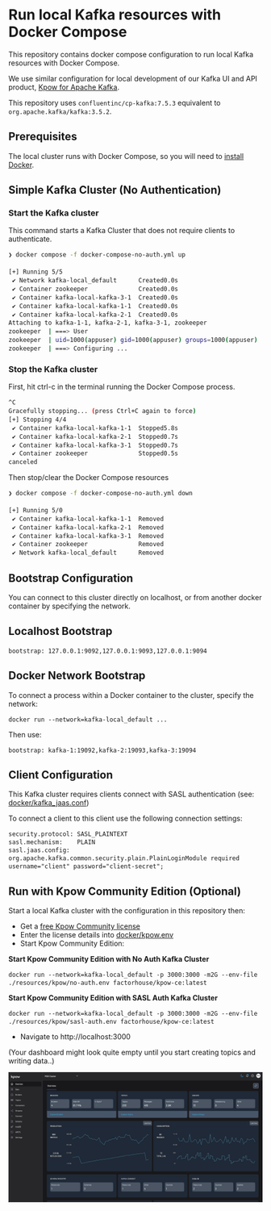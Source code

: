 # Run local Kafka resources with Docker Compose

This repository contains docker compose configuration to run local Kafka resources with Docker Compose.

We use similar configuration for local development of our Kafka UI and API product, [Kpow for Apache Kafka](https://factorhouse.io/kpow).

This repository uses `confluentinc/cp-kafka:7.5.3` equivalent to `org.apache.kafka/kafka:3.5.2`.

## Prerequisites

The local cluster runs with Docker Compose, so you will need to [install Docker](https://www.docker.com/).

## Simple Kafka Cluster (No Authentication)

### Start the Kafka cluster

This command starts a Kafka Cluster that does not require clients to authenticate.

```bash
❯ docker compose -f docker-compose-no-auth.yml up

[+] Running 5/5
 ✔ Network kafka-local_default      Created0.0s
 ✔ Container zookeeper              Created0.0s
 ✔ Container kafka-local-kafka-3-1  Created0.0s
 ✔ Container kafka-local-kafka-1-1  Created0.0s
 ✔ Container kafka-local-kafka-2-1  Created0.0s
Attaching to kafka-1-1, kafka-2-1, kafka-3-1, zookeeper
zookeeper  | ===> User
zookeeper  | uid=1000(appuser) gid=1000(appuser) groups=1000(appuser)
zookeeper  | ===> Configuring ...
```

### Stop the Kafka cluster

First, hit ctrl-c in the terminal running the Docker Compose process.

```bash
^C
Gracefully stopping... (press Ctrl+C again to force)
[+] Stopping 4/4
 ✔ Container kafka-local-kafka-1-1  Stopped5.8s
 ✔ Container kafka-local-kafka-2-1  Stopped0.7s
 ✔ Container kafka-local-kafka-3-1  Stopped0.7s
 ✔ Container zookeeper              Stopped0.5s
canceled
```

Then stop/clear the Docker Compose resources

```bash
❯ docker compose -f docker-compose-no-auth.yml down

[+] Running 5/0
 ✔ Container kafka-local-kafka-1-1  Removed                                                                                                                                                                    0.0s
 ✔ Container kafka-local-kafka-2-1  Removed                                                                                                                                                                    0.0s
 ✔ Container kafka-local-kafka-3-1  Removed                                                                                                                                                                    0.0s
 ✔ Container zookeeper              Removed                                                                                                                                                                    0.0s
 ✔ Network kafka-local_default      Removed
```
 
## Bootstrap Configuration

You can connect to this cluster directly on localhost, or from another docker container by specifying the network.

## Localhost Bootstrap

```
bootstrap: 127.0.0.1:9092,127.0.0.1:9093,127.0.0.1:9094
```

## Docker Network Bootstrap

To connect a process within a Docker container to the cluster, specify the network:
 
```
docker run --network=kafka-local_default ...
```

Then use:

```
bootstrap: kafka-1:19092,kafka-2:19093,kafka-3:19094 
```

## Client Configuration

This Kafka cluster requires clients connect with SASL authentication (see: [docker/kafka_jaas.conf](docker/kafka_jaas.conf))

To connect a client to this client use the following connection settings:

```
security.protocol: SASL_PLAINTEXT
sasl.mechanism:    PLAIN
sasl.jaas.config:  org.apache.kafka.common.security.plain.PlainLoginModule required username="client" password="client-secret";
```

## Run with Kpow Community Edition (Optional)

Start a local Kafka cluster with the configuration in this repository then:

* Get a [free Kpow Community license](https://factorhouse.io/kpow/community/)
* Enter the license details into [docker/kpow.env](docker/kpow.env)
* Start Kpow Community Edition:

**Start Kpow Community Edition with No Auth Kafka Cluster**

```
docker run --network=kafka-local_default -p 3000:3000 -m2G --env-file ./resources/kpow/no-auth.env factorhouse/kpow-ce:latest
```

**Start Kpow Community Edition with SASL Auth Kafka Cluster**

```
docker run --network=kafka-local_default -p 3000:3000 -m2G --env-file ./resources/kpow/sasl-auth.env factorhouse/kpow-ce:latest
```

* Navigate to http://localhost:3000

(Your dashboard might look quite empty until you start creating topics and writing data..)

![Kpow UI](/resources/img/kpow-overview.png)